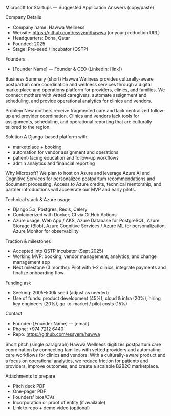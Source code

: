 Microsoft for Startups — Suggested Application Answers (copy/paste)

Company Details
- Company name: Hawwa Wellness
- Website: https://github.com/essyem/hawwa  (or your production URL)
- Headquarters: Doha, Qatar
- Founded: 2025
- Stage: Pre-seed / Incubator (QSTP)

Founders
- [Founder Name] — Founder & CEO (LinkedIn: [link])

Business Summary (short)
Hawwa Wellness provides culturally-aware postpartum care coordination and wellness services through a digital marketplace and operations platform for providers, clinics, and families. We connect mothers with vetted caregivers, automate assignment and scheduling, and provide operational analytics for clinics and vendors.

Problem
New mothers receive fragmented care and lack centralized follow-up and provider coordination. Clinics and vendors lack tools for assignments, scheduling, and operational reporting that are culturally tailored to the region.

Solution
A Django-based platform with:
- marketplace + booking
- automation for vendor assignment and operations
- patient-facing education and follow-up workflows
- admin analytics and financial reporting

Why Microsoft?
We plan to host on Azure and leverage Azure AI and Cognitive Services for personalized postpartum recommendations and document processing. Access to Azure credits, technical mentorship, and partner introductions will accelerate our MVP and early pilots.

Technical stack & Azure usage
- Django 5.x, Postgres, Redis, Celery
- Containerized with Docker; CI via GitHub Actions
- Azure usage: Web App / AKS, Azure Database for PostgreSQL, Azure Storage (Blob), Azure Cognitive Services / Azure ML for personalization, Azure Monitor for observability

Traction & milestones
- Accepted into QSTP incubator (Sept 2025)
- Working MVP: booking, vendor management, analytics, and change management app
- Next milestone (3 months): Pilot with 1–2 clinics, integrate payments and finalize onboarding flow

Funding ask
- Seeking: $200k–$500k seed (adjust as needed)
- Use of funds: product development (45%), cloud & infra (20%), hiring key engineers (20%), go-to-market / pilot costs (15%)

Contact
- Founder: [Founder Name] — [email]
- Phone: +974 7212 6440
- Repo: https://github.com/essyem/hawwa

Short pitch (single paragraph)
Hawwa Wellness digitizes postpartum care coordination by connecting families with vetted providers and automating care workflows for clinics and vendors. With a culturally-aware product and a focus on operational analytics, we reduce friction for patients and providers, improve outcomes, and create a scalable B2B2C marketplace.

Attachments to prepare
- Pitch deck PDF
- One-pager PDF
- Founders' bios/CVs
- Incorporation or proof of entity (if available)
- Link to repo + demo video (optional)
